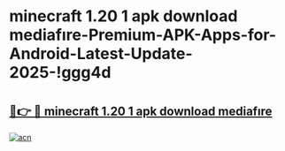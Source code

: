 # minecraft 1.20 1 apk download mediafıre-Premium-APK-Apps-for-Android-Latest-Update-2025-!ggg4d

# <h2><a href="https://googleone.com">🔗👉 🔴 minecraft 1.20 1 apk download mediafıre</a></h2>

[![acn](https://github.com/user-attachments/assets/0f9c940e-d8b0-45ae-aac7-cd30a18b3e1c)](https://googleone.com)

